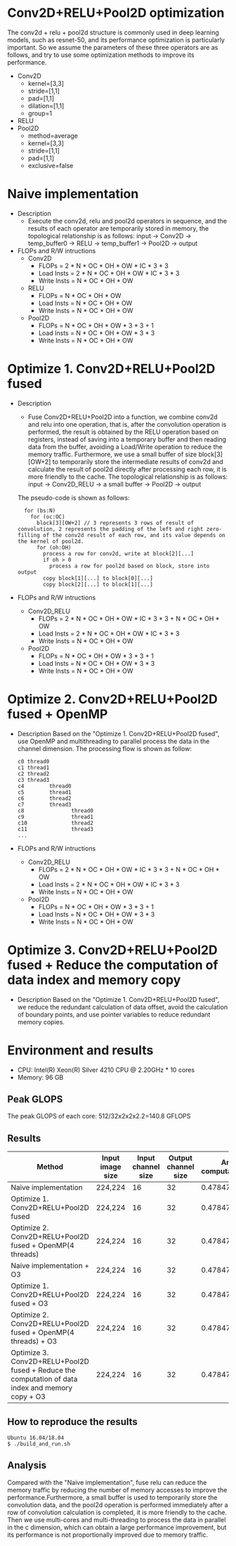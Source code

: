 # Conv2D+RELU+Pool2D optimization
The conv2d + relu + pool2d structure is commonly used in deep learning models, such as resnet-50, and its performance optimization is particularly important. So we assume the parameters of these three operators are as follows, and try to use some optimization methods to improve its performance.
- Conv2D
  - kernel=[3,3]
  - stride=[1,1]
  - pad=[1,1]
  - dilation=[1,1]
  - group=1
- RELU
- Pool2D
  - method=average
  - kernel=[3,3]
  - stride=[1,1]
  - pad=[1,1]
  - exclusive=false

# Naive implementation
- Description
  - Execute the conv2d, relu and pool2d operators in sequence, and the results of each operator are temporarily stored in memory, the topological relationship is as follows:
input -> Conv2D -> temp_buffer0 -> RELU -> temp_buffer1 -> Pool2D -> output
- FLOPs and R/W intructions
  - Conv2D
    - FLOPs = 2 * N * OC * OH * OW * IC * 3 * 3
    - Load Insts = 2 * N * OC * OH * OW * IC * 3 * 3
    - Write Insts = N * OC * OH * OW
  - RELU
    - FLOPs = N * OC * OH * OW
    - Load Insts = N * OC * OH * OW
    - Write Insts = N * OC * OH * OW
  - Pool2D
    - FLOPs = N * OC * OH * OW * 3 * 3 + 1
    - Load Insts = N * OC * OH * OW * 3 * 3
    - Write Insts = N * OC * OH * OW

# Optimize 1. Conv2D+RELU+Pool2D fused
- Description
  - Fuse Conv2D+RELU+Pool2D into a function, we combine conv2d and relu into one operation, that is, after the convolution operation is performed, the result is obtained by the RELU operation based on registers, instead of saving into a temporary buffer and then reading data from the buffer, avoiding a Load/Write operation to reduce the memory traffic. Furthermore, we use a small buffer of size block[3][OW+2] to temporarily store the intermediate results of conv2d and calculate the result of pool2d directly after processing each row, it is more friendly to the cache. The topological relationship is as follows: input -> Conv2D_RELU -> a small buffer -> Pool2D -> output

  The pseudo-code is shown as follows:
  ```
    for (bs:N)
      for (oc:OC)
        block[3][OW+2] // 3 represents 3 rows of result of convolution, 2 represents the padding of the left and right zero-filling of the conv2d result of each row, and its value depends on the kernel of pool2d.
        for (oh:OH)
          process a row for conv2d, write at block[2][...]
          if oh > 0
            process a row for pool2d based on block, store into output
          copy block[1][...] to block[0][...]
          copy block[2][...] to block[1][...]
  ``` 

- FLOPs and R/W intructions
  - Conv2D_RELU
    - FLOPs = 2 * N * OC * OH * OW * IC * 3 * 3 + N * OC * OH * OW
    - Load Insts = 2 * N * OC * OH * OW * IC * 3 * 3
    - Write Insts = N * OC * OH * OW
  - Pool2D
    - FLOPs = N * OC * OH * OW * 3 * 3 + 1
    - Load Insts = N * OC * OH * OW * 3 * 3
    - Write Insts = N * OC * OH * OW

# Optimize 2. Conv2D+RELU+Pool2D fused + OpenMP
- Description
Based on the "Optimize 1. Conv2D+RELU+Pool2D fused", use OpenMP and multithreading to parallel process the data in the channel dimension. The processing flow is shown as follow:
  ```
  c0 thread0
  c1 thread1
  c2 thread2
  c3 thread3
  c4        thread0
  c5        thread1
  c6        thread2
  c7        thread3
  c8               thread0
  c9               thread1
  c10              thread2
  c11              thread3
  ...
  ```

- FLOPs and R/W intructions
  - Conv2D_RELU
    - FLOPs = 2 * N * OC * OH * OW * IC * 3 * 3 + N * OC * OH * OW
    - Load Insts = 2 * N * OC * OH * OW * IC * 3 * 3
    - Write Insts = N * OC * OH * OW
  - Pool2D
    - FLOPs = N * OC * OH * OW * 3 * 3 + 1
    - Load Insts = N * OC * OH * OW * 3 * 3
    - Write Insts = N * OC * OH * OW

# Optimize 3. Conv2D+RELU+Pool2D fused + Reduce the computation of data index and memory copy
- Description
Based on the "Optimize 1. Conv2D+RELU+Pool2D fused", we reduce the redundant calculation of data offset, avoid the calculation of boundary points, and use pointer variables to reduce redundant memory copies.

# Environment and results
- CPU: Intel(R) Xeon(R) Silver 4210 CPU @ 2.20GHz * 10 cores
- Memory: 96 GB
## Peak GLOPS
The peak GLOPS of each core: 512/32x2x2x2.2=140.8 GFLOPS
## Results
|Method|Input image size|Input channel size|Output channel size|Amount of computation(GFLOPs)|Peak computation capability(GFLOPS)|Actual cost(ms)|Computation efficiency(%)|
|---|---|---|---|---|---|---|---|
|Naive implementation|224,224|16|32|0.478478337|140.8|646.6|0.52%|
|Optimize 1. Conv2D+RELU+Pool2D fused|224,224|16|32|0.478478337|140.8|602.2|0.56%|
|Optimize 2. Conv2D+RELU+Pool2D fused + OpenMP(4 threads)|224,224|16|32|0.478478337|140.8*4=563.2|178.3|0.47%|
|Naive implementation + O3|224,224|16|32|0.478478337|140.8|368.898987|0.92%|
|Optimize 1. Conv2D+RELU+Pool2D fused + O3|224,224|16|32|0.478478337|140.8|363.092596|0.93%|
|Optimize 2. Conv2D+RELU+Pool2D fused + OpenMP(4 threads) + O3|224,224|16|32|0.478478337|140.8*4=563.2|113.535602|0.75%|
|Optimize 3. Conv2D+RELU+Pool2D fused + Reduce the computation of data index and memory copy + O3|224,224|16|32|0.478478337|140.8|326.706000|1.04%|
## How to reproduce the results
```
Ubuntu 16.04/18.04
$ ./build_and_run.sh
```
## Analysis
Compared with the "Naive implementation", fuse relu can reduce the memory traffic by reducing the number of memory accesses to improve the performance.Furthermore, a small buffer is used to temporarily store the convolution data, and the pool2d operation is performed immediately after a row of convolution calculation is completed, it is more friendly to the cache. Then we use multi-cores and multi-threading to process the data in parallel in the c dimension, which can obtain a large performance improvement, but its performance is not proportionally improved due to memory traffic.
